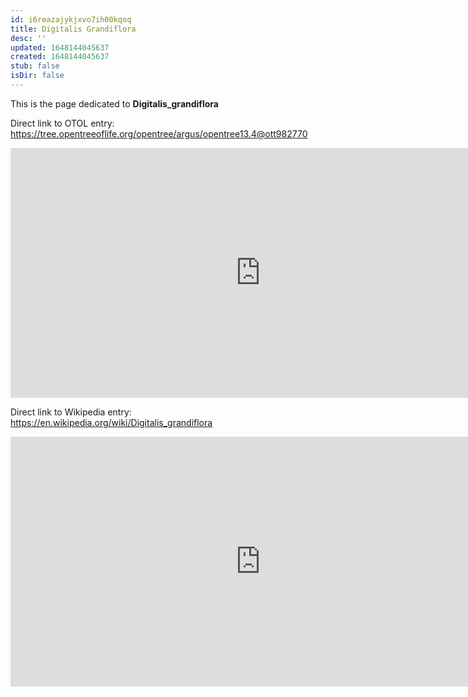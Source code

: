 ```yaml
---
id: i6reazajykjxvo7ih00kqoq
title: Digitalis Grandiflora
desc: ''
updated: 1648144045637
created: 1648144045637
stub: false
isDir: false
---
```

This is the page dedicated to **Digitalis_grandiflora**


Direct link to OTOL entry: https://tree.opentreeoflife.org/opentree/argus/opentree13.4@ott982770



<html>
    <body>
    <iframe src="https://tree.opentreeoflife.org/opentree/argus/opentree13.4@ott982770"
    width="800" height="400" frameborder="0" allowfullscreen> </iframe>
    </body>
</html>
    


Direct link to Wikipedia entry: https://en.wikipedia.org/wiki/Digitalis_grandiflora



<html>
    <body>
    <iframe src="https://en.wikipedia.org/wiki/Digitalis_grandiflora"
    width="800" height="400" frameborder="0" allowfullscreen> </iframe>
    </body>
</html>
    
